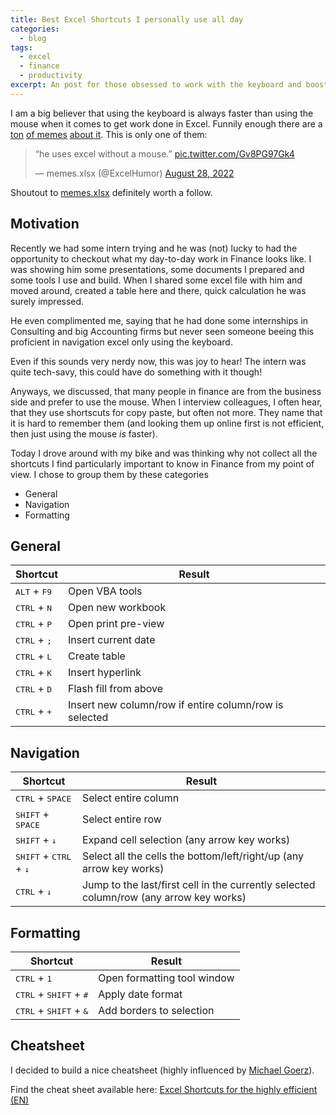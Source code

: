 ```yaml
---
title: Best Excel Shortcuts I personally use all day
categories:
  - blog
tags:
  - excel
  - finance
  - productivity
excerpt: An post for those obsessed to work with the keyboard and boost their productivity
---
```


I am a big believer that using the keyboard is always faster than using the mouse when it comes to get work done in Excel.
Funnily enough there are a [ton][excel-meme-1] [of memes][excel-meme-2] [about it][excel-meme-3].
This is only one of them:

<blockquote class="twitter-tweet"><p lang="en" dir="ltr">“he uses excel without a mouse.” <a href="https://t.co/Gv8PG97Gk4">pic.twitter.com/Gv8PG97Gk4</a></p>&mdash; memes.xlsx (@ExcelHumor) <a href="https://twitter.com/ExcelHumor/status/1563714420148142080?ref_src=twsrc%5Etfw">August 28, 2022</a></blockquote> <script async src="https://platform.twitter.com/widgets.js" charset="utf-8"></script> 

Shoutout to [memes.xlsx][memes-xlsx-twitter] definitely worth a follow.

## Motivation
Recently we had some intern trying and he was (not) lucky to had the opportunity to checkout what my day-to-day work in Finance looks like.
I was showing him some presentations, some documents I prepared and some tools I use and build.
When I shared some excel file with him and moved around, created a table here and there, quick calculation he was surely impressed.

He even complimented me, saying that he had done some internships in Consulting and big Accounting firms but never seen someone beeing this proficient in navigation excel only using the keyboard.

Even if this sounds very nerdy now, this was joy to hear!
The intern was quite tech-savy, this could have do something with it though!

Anyways, we discussed, that many people in finance are from the business side and prefer to use the mouse.
When I interview colleagues, I often hear, that they use shortscuts for copy paste, but often not more.
They name that it is hard to remember them (and looking them up online first is not efficient, then just using the mouse *is* faster).

Today I drove around with my bike and was thinking why not collect all the shortcuts I find particularly important to know in Finance from my point of view.
I chose to group them by these categories

- General
- Navigation
- Formatting


## General

| Shortcut            | Result         | 
|---------------------|----------------|
| <kbd>ALT</kbd> + <kbd>F9</kbd> | Open VBA tools |
| <kbd>CTRL</kbd> + <kbd>N</kbd> | Open new workbook |
| <kbd>CTRL</kbd> + <kbd>P</kbd> | Open print pre-view |
| <kbd>CTRL</kbd> + <kbd>;</kbd> | Insert current date |
| <kbd>CTRL</kbd> + <kbd>L</kbd> | Create table |
| <kbd>CTRL</kbd> + <kbd>K</kbd> | Insert hyperlink |
| <kbd>CTRL</kbd> + <kbd>D</kbd> | Flash fill from above |
| <kbd>CTRL</kbd> + <kbd>+</kbd> | Insert new column/row if entire column/row is selected |


## Navigation

| Shortcut            | Result         | 
|---------------------|----------------|
| <kbd>CTRL</kbd> + <kbd>SPACE</kbd> | Select entire column |
| <kbd>SHIFT</kbd> + <kbd>SPACE</kbd> | Select entire row |
| <kbd>SHIFT</kbd> + <kbd>↓</kbd> | Expand cell selection (any arrow key works) |
| <kbd>SHIFT</kbd> + <kbd>CTRL</kbd> + <kbd>↓</kbd> | Select all the cells the bottom/left/right/up (any arrow key works) |
| <kbd>CTRL</kbd> + <kbd>↓</kbd> | Jump to the last/first cell in the currently selected column/row (any arrow key works) |


## Formatting

| Shortcut            | Result         | 
|---------------------|----------------|
| <kbd>CTRL</kbd> + <kbd>1</kbd> | Open formatting tool window |
| <kbd>CTRL</kbd> + <kbd>SHIFT</kbd> + <kbd>#</kbd> | Apply date format |
| <kbd>CTRL</kbd> + <kbd>SHIFT</kbd> + <kbd>&</kbd> | Add borders to selection |


## Cheatsheet
I decided to build a nice cheatsheet (highly influenced by [Michael Goerz][michael-goerz]).

Find the cheat sheet available here: [Excel Shortcuts for the highly efficient (EN)][excel-pdf-en]


[excel-meme-1]: https://www.instagram.com/p/CVktLJ0LCuo/
[excel-meme-2]: https://www.facebook.com/ExcelHumor/photos/a.102498851181943/623397845758705/?_rdr
[excel-meme-3]: https://www.reddit.com/r/consulting/comments/d745ss/_/
[memes-xlsx-twitter]: https://x.com/ExcelHumor?s=20
[michael-goerz]: https://michaelgoerz.net/refcards/
[excel-pdf-en]: https://github.com/mjt91/excel-shortcuts-cheatsheet/blob/master/excel_refcard_en.pdf
